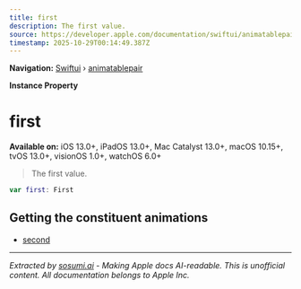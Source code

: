 ```yaml
---
title: first
description: The first value.
source: https://developer.apple.com/documentation/swiftui/animatablepair/first
timestamp: 2025-10-29T00:14:49.387Z
---
```


**Navigation:** [Swiftui](/documentation/swiftui) › [animatablepair](/documentation/swiftui/animatablepair)

**Instance Property**

# first

**Available on:** iOS 13.0+, iPadOS 13.0+, Mac Catalyst 13.0+, macOS 10.15+, tvOS 13.0+, visionOS 1.0+, watchOS 6.0+

> The first value.

```swift
var first: First
```

## Getting the constituent animations

- [second](/documentation/swiftui/animatablepair/second)

---

*Extracted by [sosumi.ai](https://sosumi.ai) - Making Apple docs AI-readable.*
*This is unofficial content. All documentation belongs to Apple Inc.*
